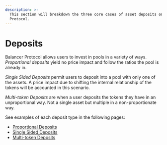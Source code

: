 ```yaml
---
description: >-
  This section will breakdown the three core cases of asset deposits on Balancer
  Protocol.
---
```


# Deposits

Balancer Protocol allows users to invest in pools in a variety of ways. _Proportional deposits_ yield no price impact and follow the ratios the pool is already in.&#x20;

_Single Sided Deposits_ permit users to deposit into a pool with only one of the assets. A price impact due to shifting the internal relationship of the tokens will be accounted in this scenario.&#x20;

_Multi-token Deposits_ are when a user deposits the tokens they have in an unproportional way. Not a single asset but multiple in a non-proportionate way.

See examples of each deposit type in the following pages:

* [Proportional Deposits](proportional-deposits/)
* [Single Sided Deposits](single-sided-deposits/)
* [Multi-token Deposits](multi-token-deposits/)
